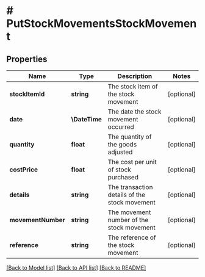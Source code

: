 # # PutStockMovementsStockMovement

## Properties

Name | Type | Description | Notes
------------ | ------------- | ------------- | -------------
**stockItemId** | **string** | The stock item of the stock movement | [optional]
**date** | **\DateTime** | The date the stock movement occurred | [optional]
**quantity** | **float** | The quantity of the goods adjusted | [optional]
**costPrice** | **float** | The cost per unit of stock purchased | [optional]
**details** | **string** | The transaction details of the stock movement | [optional]
**movementNumber** | **string** | The movement number of the stock movement | [optional]
**reference** | **string** | The reference of the stock movement | [optional]

[[Back to Model list]](../../README.md#models) [[Back to API list]](../../README.md#endpoints) [[Back to README]](../../README.md)
